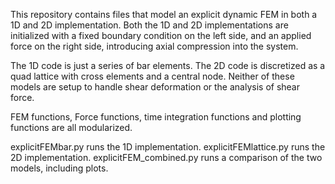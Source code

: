 This repository contains files that model an explicit dynamic FEM in both a 1D and 2D implementation.
Both the 1D and 2D implementations are initialized with a fixed boundary condition on the left side, and an applied
force on the right side, introducing axial compression into the system. 

The 1D code is just a series of bar elements. The 2D code is discretized as a quad lattice with
cross elements and a central node. Neither of these models are setup to handle shear deformation 
or the analysis of shear force.

FEM functions, Force functions, time integration functions and plotting functions are all
modularized.

explicitFEMbar.py runs the 1D implementation.
explicitFEMlattice.py runs the 2D implementation.
explicitFEM_combined.py runs a comparison of the two models, including plots.

